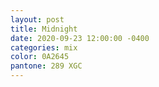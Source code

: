 ```yaml
---
layout: post
title: Midnight
date: 2020-09-23 12:00:00 -0400
categories: mix
color: 0A2645
pantone: 289 XGC
---
```


